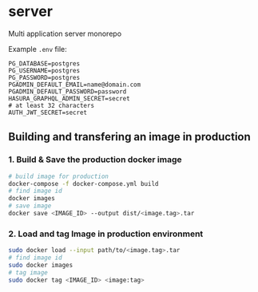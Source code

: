# server
Multi application server monorepo

Example `.env` file:

```
PG_DATABASE=postgres
PG_USERNAME=postgres
PG_PASSWORD=postgres
PGADMIN_DEFAULT_EMAIL=name@domain.com
PGADMIN_DEFAULT_PASSWORD=password
HASURA_GRAPHQL_ADMIN_SECRET=secret
# at least 32 characters
AUTH_JWT_SECRET=secret
```

## Building and transfering an image in production

### 1. Build & Save the production docker image

```sh
# build image for production
docker-compose -f docker-compose.yml build
# find image id
docker images
# save image
docker save <IMAGE_ID> --output dist/<image.tag>.tar
```

### 2. Load and tag Image in production environment

```sh
sudo docker load --input path/to/<image.tag>.tar
# find image id
sudo docker images
# tag image
sudo docker tag <IMAGE_ID> <image:tag>
```